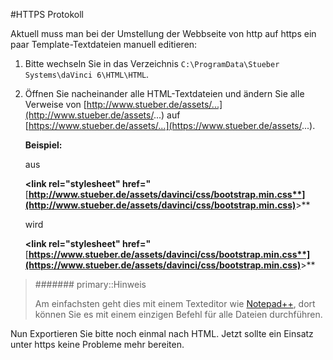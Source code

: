 #HTTPS Protokoll

Aktuell muss man bei der Umstellung der Webbseite von http auf https ein paar Template-Textdateien manuell editieren:

1. Bitte wechseln Sie in das Verzeichnis ``C:\ProgramData\Stueber Systems\daVinci 6\HTML\HTML``.

2. Öffnen Sie nacheinander alle HTML-Textdateien und ändern Sie alle Verweise von 
[http://www.stueber.de/assets/...](http://www.stueber.de/assets/...) auf [https://www.stueber.de/assets/...](https://www.stueber.de/assets/...).

    **Beispiel:**

    aus

    **&lt;link rel="stylesheet" href="**[**http://www.stueber.de/assets/davinci/css/bootstrap.min.css**](http://www.stueber.de/assets/davinci/css/bootstrap.min.css)**&gt;**

    wird

    **&lt;link rel="stylesheet" href="**[**https://www.stueber.de/assets/davinci/css/bootstrap.min.css**](https://www.stueber.de/assets/davinci/css/bootstrap.min.css)**&gt;**

> ####### primary::Hinweis
>
> Am einfachsten geht dies mit einem Texteditor wie [Notepad++](https://notepad-plus-plus.org/), dort können Sie es mit einem einzigen Befehl für alle Dateien durchführen.


Nun Exportieren Sie bitte noch einmal nach HTML. Jetzt sollte ein Einsatz unter https keine Probleme mehr bereiten.



